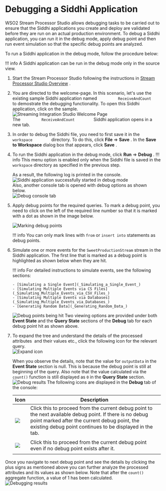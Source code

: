 # Debugging a Siddhi Application

WSO2 Stream Processor Studio allows debugging tasks to be carried out to
ensure that the Siddhi applications you create and deploy are validated
before they are run on an actual production environment. To debug a
Siddhi application, you can run it in the debug mode, apply debug point
and then run event simulation so that the specific debug points are
analyzed.

To run a Siddhi application in the debug mode, follow the procedure
below:

!!! info
    A Siddhi application can be run in the debug mode only in the source
    view.


1.  Start the Stream Processor Studio following the instructions in
    [Stream Processor Studio Overview](_Stream_Processor_Studio_Overview_) .  
2.  You are directed to the welcome-page. In this scenario, let's use
    the existing sample Siddhi application named
    `          ReceiveAndCount         ` to demostrate the debugging
    functionality. To open this Siddhi application, click on the
    sample.  
    ![Streaming Integration Studio Welcome Page](../images/Debugging-Siddhi-Applications/Stream_Processor_Studio_Welcome_Page.png)  
    The `          ReceiveAndCount         ` Siddhi application opens in
    a new tab.
3.  In order to debug the Siddhi file, you need to first save it in the
    `          workspace         ` directory. To do this, click **File**
    =\> **Save** . In the **Save to Workspace** dialog box that appears,
    click **Save** .
4.  To run the Siddhi application in the debug mode, click **Run** =\>
    **Debug** .
    !!! info
        This menu option is enabled only when the Siddhi file is saved in the `workspace` directory as 
        specified in the previous step.
    
    As a result, the following log is printed in the console.  
    ![Siddhi application successfully started in debug mode](../images/Debugging-Siddhi-Applications/Debug-Mode-Console-Message.png)  
    Also, another console tab is opened with debug options as shown
    below.  
    ![Debug console tab](../images/Debugging-Siddhi-Applications/Console_Tab.png)  

5.  Apply debug points for the required queries. To mark a debug point,
    you need to click on the left of the required line number so that it
    is marked with a dot as shown in the image below.

    ![Marking debug points](../images/Debugging-Siddhi-Applications/Debug-Points.png)

    !!! info
        You can only mark lines with `from` or `insert into` statements as debug points.
    

6.  Simulate one or more events for the `SweetProductionStream` stream in the Siddhi
    application. The first line that is marked as a debug point is highlighted as shown below when
     they are hit.

    !!! info
        For detailed instructions to simulate events, see the following
        sections:
    
        - [Simulating a Single Event](_Simulating_a_Single_Event_)
        - [Simulating Multiple Events via CS Files](_Simulating_Multiple_Events_via_CSV_Files_)
        - [Simulating Multiple Events via Databases](_Simulating_Multiple_Events_via_Databases_)
        - [Generating Random Data](_Generating_Random_Data_)
    
    ![Debug points being hit](../imagess/Debugging-Siddhi-Applications/Hitting-Debug-Points.png) 
    Two viewing options are provided under both **Event State** and the
    **Query State** sections of the **Debug** tab for each debug point
    hit as shown above.

7.  To expand the tree and understand the details of the processed
    attributes  and their values etc., click the following icon for the
    relevant query.  
    ![Expand icon](../images/Debugging-Siddhi-Applications/Expand-Icon.png)

    When you observe the details, note that the value for
    `outputData` in the **Event State** section is
    null. This is because the debug point is still at beginning of the
    query. Also note that the value calculated via the
    `count()` function is still displayed as
    `0` in the **Query State** section.  
    ![Debug results](../images/Debugging-Siddhi-Applications/Debug-Results.png) 
    The following icons are displayed in the **Debug** tab of the
    console:

    <table>
    <thead>
    <tr class="header">
    <th>Icon</th>
    <th>Description</th>
    </tr>
    </thead>
    <tbody>
    <tr class="odd">
    <td><div class="content-wrapper">
    <p><img src="../images/Debugging-Siddhi-Applications/Resume.png" /></p>
    </div></td>
    <td>Click this to proceed from the current debug point to the next available debug point. If there is no debug point marked after the current debug point, the existing debug point continues to be displayed in the tab.</td>
    </tr>
    <tr class="even">
    <td><div class="content-wrapper">
    <p><img src="../images/Debugging-Siddhi-Applications/Step_Over.png" /></p>
    </div></td>
    <td>Click this to proceed from the current debug point even if no debug point exists after it.</td>
    </tr>
    </tbody>
    </table>

      

   Once you navigate to next debug point and see the details by clicking the plus signs as mentioned
    above you can further analyze the processed attributes and its values as shown below. Note that
    after the `count()` aggregate function, a value of 1 has been
    calculated.  
    ![Debugging results](../images/Debugging-Siddhi-Applications/Debug-Results-2.png)
